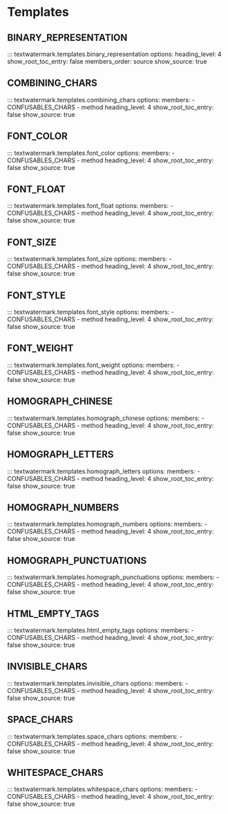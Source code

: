 # Templates

## BINARY_REPRESENTATION

::: textwatermark.templates.binary_representation
    options:
      heading_level: 4
      show_root_toc_entry: false
      members_order: source
      show_source: true

## COMBINING_CHARS

::: textwatermark.templates.combining_chars
    options:
      members:
        - CONFUSABLES_CHARS
        - method
      heading_level: 4
      show_root_toc_entry: false
      show_source: true

## FONT_COLOR

::: textwatermark.templates.font_color
    options:
      members:
        - CONFUSABLES_CHARS
        - method
      heading_level: 4
      show_root_toc_entry: false
      show_source: true

## FONT_FLOAT

::: textwatermark.templates.font_float
    options:
      members:
        - CONFUSABLES_CHARS
        - method
      heading_level: 4
      show_root_toc_entry: false
      show_source: true

## FONT_SIZE

::: textwatermark.templates.font_size
    options:
      members:
        - CONFUSABLES_CHARS
        - method
      heading_level: 4
      show_root_toc_entry: false
      show_source: true

## FONT_STYLE

::: textwatermark.templates.font_style
    options:
      members:
        - CONFUSABLES_CHARS
        - method
      heading_level: 4
      show_root_toc_entry: false
      show_source: true

## FONT_WEIGHT

::: textwatermark.templates.font_weight
    options:
      members:
        - CONFUSABLES_CHARS
        - method
      heading_level: 4
      show_root_toc_entry: false
      show_source: true

## HOMOGRAPH_CHINESE

::: textwatermark.templates.homograph_chinese
    options:
      members:
        - CONFUSABLES_CHARS
        - method
      heading_level: 4
      show_root_toc_entry: false
      show_source: true

## HOMOGRAPH_LETTERS

::: textwatermark.templates.homograph_letters
    options:
      members:
        - CONFUSABLES_CHARS
        - method
      heading_level: 4
      show_root_toc_entry: false
      show_source: true

## HOMOGRAPH_NUMBERS

::: textwatermark.templates.homograph_numbers
    options:
      members:
        - CONFUSABLES_CHARS
        - method
      heading_level: 4
      show_root_toc_entry: false
      show_source: true

## HOMOGRAPH_PUNCTUATIONS

::: textwatermark.templates.homograph_punctuations
    options:
      members:
        - CONFUSABLES_CHARS
        - method
      heading_level: 4
      show_root_toc_entry: false
      show_source: true

## HTML_EMPTY_TAGS

::: textwatermark.templates.html_empty_tags
    options:
      members:
        - CONFUSABLES_CHARS
        - method
      heading_level: 4
      show_root_toc_entry: false
      show_source: true

## INVISIBLE_CHARS

::: textwatermark.templates.invisible_chars
    options:
      members:
        - CONFUSABLES_CHARS
        - method
      heading_level: 4
      show_root_toc_entry: false
      show_source: true

## SPACE_CHARS

::: textwatermark.templates.space_chars
    options:
      members:
        - CONFUSABLES_CHARS
        - method
      heading_level: 4
      show_root_toc_entry: false
      show_source: true

## WHITESPACE_CHARS

::: textwatermark.templates.whitespace_chars
    options:
      members:
        - CONFUSABLES_CHARS
        - method
      heading_level: 4
      show_root_toc_entry: false
      show_source: true
